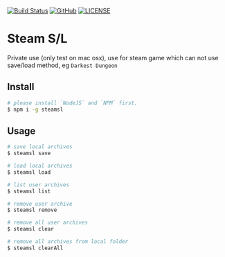 [![Build Status](https://travis-ci.org/DavidKk/steamsl.svg?branch=master)](https://travis-ci.org/DavidKk/steamsl)
[![GitHub](https://img.shields.io/github/license/mashape/apistatus.svg)](https://github.com/DavidKk/steamsl/blob/master/LICENSE)
[![LICENSE](https://img.shields.io/badge/license-Anti%20996-blue.svg)](https://github.com/996icu/996.ICU/blob/master/LICENSE)


# Steam S/L

Private use (only test on mac osx), use for steam game which can not use save/load method, eg `Darkest Dungeon`


## Install

```bash
# please install `NodeJS` and `NPM` first.
$ npm i -g steamsl
```


## Usage

```bash
# save local archives
$ steamsl save

# load local archives
$ steamsl load

# list user archives
$ steamsl list

# remove user archive
$ steamsl remove

# remove all user archives
$ steamsl clear

# remove all archives from local folder
$ steamsl clearAll
```
